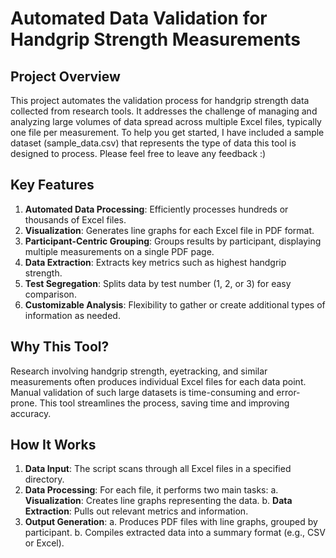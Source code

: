 # Automated Data Validation for Handgrip Strength Measurements

## Project Overview
This project automates the validation process for handgrip strength data collected from research tools. It addresses the challenge of managing and analyzing large volumes of data spread across multiple Excel files, typically one file per measurement. To help you get started, I have included a sample dataset (sample_data.csv) that represents the type of data this tool is designed to process. Please feel free to leave any feedback :)

## Key Features
1. **Automated Data Processing**: Efficiently processes hundreds or thousands of Excel files.
2. **Visualization**: Generates line graphs for each Excel file in PDF format.
3. **Participant-Centric Grouping**: Groups results by participant, displaying multiple measurements on a single PDF page.
4. **Data Extraction**: Extracts key metrics such as highest handgrip strength.
5. **Test Segregation**: Splits data by test number (1, 2, or 3) for easy comparison.
6. **Customizable Analysis**: Flexibility to gather or create additional types of information as needed.

## Why This Tool?
Research involving handgrip strength, eyetracking, and similar measurements often produces individual Excel files for each data point. Manual validation of such large datasets is time-consuming and error-prone. This tool streamlines the process, saving time and improving accuracy.

## How It Works
1. **Data Input**: The script scans through all Excel files in a specified directory.
2. **Data Processing**: For each file, it performs two main tasks:
   a. **Visualization**: Creates line graphs representing the data.
   b. **Data Extraction**: Pulls out relevant metrics and information.
3. **Output Generation**:
   a. Produces PDF files with line graphs, grouped by participant.
   b. Compiles extracted data into a summary format (e.g., CSV or Excel).


